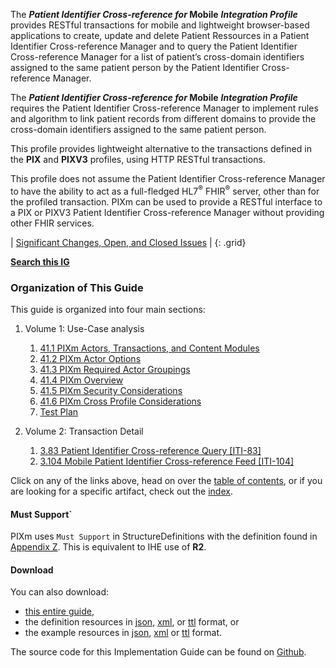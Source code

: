 
<!-- ## Patient Identifier Cross-reference for Mobile Profile (PIXm) -->

The ***Patient Identifier Cross-reference for* Mobile** ***Integration Profile*** provides RESTful transactions for mobile and lightweight browser-based applications to create, update and delete Patient Ressources in a Patient Identifier Cross-reference Manager and to query the Patient Identifier Cross-reference Manager for a list of patient’s cross-domain
identifiers assigned to the same patient person by the Patient Identifier Cross-reference Manager.

The ***Patient Identifier Cross-reference for* Mobile** ***Integration Profile*** requires the Patient Identifier Cross-reference Manager to implement rules and algorithm to link patient records from different domains to provide the cross-domain identifiers assigned to the same patient person.  

This profile provides lightweight alternative to the transactions defined in the **PIX** and **PIXV3** profiles, using HTTP RESTful transactions.

This profile does not assume the Patient Identifier Cross-reference Manager to have the ability to act as a full-fledged HL7<sup>®</sup> FHIR<sup>®</sup> server, other than for the profiled transaction. PIXm can be used to provide a RESTful interface to a PIX or PIXV3 Patient Identifier Cross-reference Manager without providing other FHIR services.

<div markdown="1" class="stu-note">

| [Significant Changes, Open, and Closed Issues](a_issues.html) |
{: .grid}

**[Search this IG](https://www.google.com/search?q=site%3Ahttps%3A%2F%2Fprofiles.ihe.net%2FITI%2FPIXm)**

</div>

### Organization of This Guide
This guide is organized into four main sections:

1. Volume 1: Use-Case analysis
   1. [41.1 PIXm Actors, Transactions, and Content Modules](volume-1.html#1411-pixm-actors-transactions-and-content-modules)
   2. [41.2 PIXm Actor Options](volume-1.html#1412-pixm-actor-options)
   3. [41.3 PIXm Required Actor Groupings](volume-1.html#1413-pixm-required-actor-groupings)
   4. [41.4 PIXm Overview](volume-1.html#1414-pixm-overview)
   5. [41.5 PIXm Security Considerations](volume-1.html#1415-pixm-security-considerations)
   6. [41.6 PIXm Cross Profile Considerations](volume-1.html#1416-pixm-cross-profile-considerations)
   7. [Test Plan](5_testplan.html)

2. Volume 2: Transaction Detail
   1. [3.83 Patient Identifier Cross-reference Query [ITI-83]](ITI-83.html)
   2. [3.104 Mobile Patient Identifier Cross-reference Feed [ITI-104]](ITI-104.html)


Click on any of the links above, head on over the [table of contents](toc.html), or
if you are looking for a specific artifact, check out the [index](artifacts.html).

#### Must Support`

PIXm uses `Must Support` in StructureDefinitions with the definition found in [Appendix Z](https://profiles.ihe.net/ITI/TF/Volume2/ch-Z.html#z.10-profiling-conventions-for-constraints-on-fhir). This is equivalent to IHE use of **R2**.

#### Download 

You can also download:

* [this entire guide](full-ig.zip),
* the definition resources in [json](definitions.json.zip), [xml](definitions.xml.zip), or [ttl](definitions.ttl.zip) format, or
* the example resources in [json](examples.json.zip), [xml](examples.xml.zip) or [ttl](examples.ttl.zip) format.

The source code for this Implementation Guide can be found on [Github](https://github.com/IHE/ITI.PIXm).
